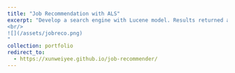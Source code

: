 ```yaml
---
title: "Job Recommendation with ALS"
excerpt: "Develop a search engine with Lucene model. Results returned are ranked using tf-idf score. Users provide relevance feedback to improve the effectiveness of the information retrieved.
<br/>
![](/assets/jobreco.png)
"
collection: portfolio
redirect_to:
  - https://xunweiyee.github.io/job-recommender/
---
```


